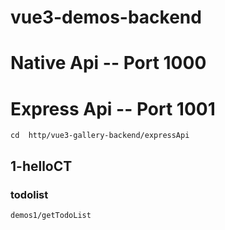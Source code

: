 # vue3-demos-backend
 

# Native Api -- Port 1000

# Express Api -- Port 1001
```
cd  http/vue3-gallery-backend/expressApi
```
## 1-helloCT
### todolist
```
demos1/getTodoList
```